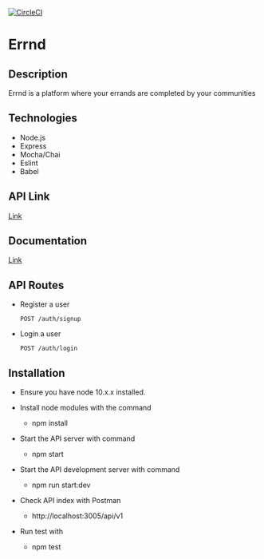 [![CircleCI](https://circleci.com/gh/net-square-designs/Errnd/tree/develop.svg?style=svg)](https://circleci.com/gh/net-square-designs/Errnd/tree/develop)

# Errnd
## Description
Errnd is a platform where your errands are completed by your communities

## Technologies
  * Node.js
  * Express
  * Mocha/Chai
  * Eslint
  * Babel

## API Link
[Link](https://errnd.herokuapp.com/api/v1)

## Documentation
[Link](https://errnd.docs.apiary.io/#)

## API Routes
* Register a user

    ``` 
    POST /auth/signup
    ```
* Login a user

    ``` 
    POST /auth/login 
    ```
## Installation
 * Ensure you have node 10.x.x installed.
 
 * Install node modules with the command
 
   * npm install
   
 * Start the API server with command
 
   * npm start

* Start the API development server with command
 
   * npm run start:dev
   
 * Check API index with Postman
 
   * http://localhost:3005/api/v1
   
 * Run test with
 
   * npm test

